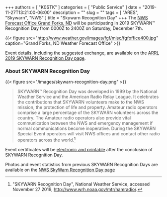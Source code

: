 +++
authors = [ "K0STK" ]
categories = [ "Public Service" ]
date = "2019-11-27T13:21:00-06:00"
description = ""
slug = ""
tags = [ "ARES", "Skywarn", "NWS" ]
title = "Skywarn Recognition Day"
+++
The [NWS Forecast Office Grand Forks, ND](http://www.weather.gov/fgf/) will be
participating in 2019 SKYWARN&trade; Recognition Day from 0000Z to 2400Z on Saturday, December 7th.

{{< figure src="http://www.weather.gov/images/fgf/misc/fgfoffice400.jpg"
caption="Grand Forks, ND Weather Forecast Office" >}}

Event details, including the suggested exchange, are available on the
[ARRL 2019 SKYWARN Recognition Day page](http://www.arrl.org/skywarn-recognition-day).

<!--more-->

### About SKYWARN Recognition Day
{{< figure src="/images/skywarn-recognition-day.png" >}}
<p class="clear"></p>

>SKYWARN&trade; Recognition Day was developed in 1999 by the National Weather
>Service and the American Radio Relay League. It celebrates the contributions
>that SKYWARN volunteers make to the NWS mission, the protection of life and
>property. Amateur radio operators comprise a large percentage of the SKYWARN
>volunteers across the country. The Amateur radio operators also provide vital
>communication between the NWS and emergency management if normal
>communications become inoperative. During the SKYWARN Special Event operators
>will visit NWS offices and contact other radio operators across the
>world.[^1]

Event certificates will be [electronic and
printable](http://www.wrh.noaa.gov/mtr/hamradio/certificate/certificate.php)
after the conclusion of SKYWARN Recognition Day.

Photos and event statistics from previous SKYWARN Recognition Days are
available on the
[NWS SkyWarn Recognition Day page](http://www.wrh.noaa.gov/mtr/hamradio/)

[^1]: "SKYWARN Recognition Day", National Weather Service, accessed November 27 2019, http://www.wrh.noaa.gov/mtr/hamradio/.
